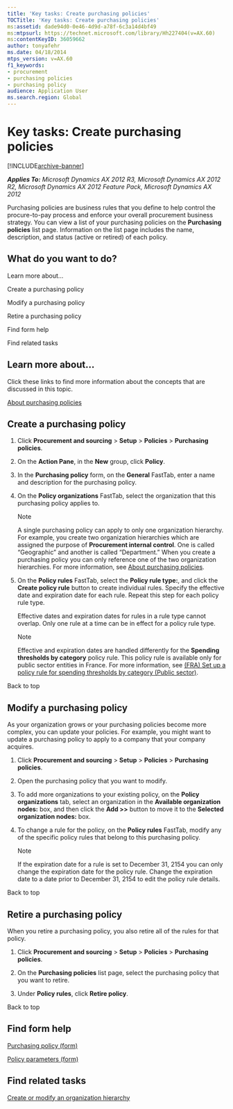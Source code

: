 ```yaml
---
title: 'Key tasks: Create purchasing policies'
TOCTitle: 'Key tasks: Create purchasing policies'
ms:assetid: dade94d0-0e46-4d9d-a78f-6c3a14d4bf49
ms:mtpsurl: https://technet.microsoft.com/library/Hh227404(v=AX.60)
ms:contentKeyID: 36059662
author: tonyafehr
ms.date: 04/18/2014
mtps_version: v=AX.60
f1_keywords:
- procurement
- purchasing policies
- purchasing policy
audience: Application User
ms.search.region: Global
---
```


# Key tasks: Create purchasing policies 


[!INCLUDE[archive-banner](includes/archive-banner.md)]


_**Applies To:** Microsoft Dynamics AX 2012 R3, Microsoft Dynamics AX 2012 R2, Microsoft Dynamics AX 2012 Feature Pack, Microsoft Dynamics AX 2012_

Purchasing policies are business rules that you define to help control the procure-to-pay process and enforce your overall procurement business strategy. You can view a list of your purchasing policies on the **Purchasing policies** list page. Information on the list page includes the name, description, and status (active or retired) of each policy.

## What do you want to do?

Learn more about...

Create a purchasing policy

Modify a purchasing policy

Retire a purchasing policy

Find form help

Find related tasks

## Learn more about...

Click these links to find more information about the concepts that are discussed in this topic.

[About purchasing policies](about-purchasing-policies.md)

## Create a purchasing policy

1.  Click **Procurement and sourcing** \> **Setup** \> **Policies** \> **Purchasing policies**.

2.  On the **Action Pane**, in the **New** group, click **Policy**.

3.  In the **Purchasing policy** form, on the **General** FastTab, enter a name and description for the purchasing policy.

4.  On the **Policy organizations** FastTab, select the organization that this purchasing policy applies to.
    

    > [!NOTE]
    > <P>A single purchasing policy can apply to only one organization hierarchy. For example, you create two organization hierarchies which are assigned the purpose of <STRONG>Procurement internal control</STRONG>. One is called “Geographic” and another is called “Department.” When you create a purchasing policy you can only reference one of the two organization hierarchies. For more information, see <A href="about-purchasing-policies.md">About purchasing policies</A>.</P>



5.  On the **Policy rules** FastTab, select the **Policy rule type:**, and click the **Create policy rule** button to create individual rules. Specify the effective date and expiration date for each rule. Repeat this step for each policy rule type.
    
    Effective dates and expiration dates for rules in a rule type cannot overlap. Only one rule at a time can be in effect for a policy rule type.
    

    > [!NOTE]
    > <P>Effective and expiration dates are handled differently for the <STRONG>Spending thresholds by category</STRONG> policy rule. This policy rule is available only for public sector entities in France. For more information, see <A href="fra-set-up-a-policy-rule-for-spending-thresholds-by-category-public-sector.md">(FRA) Set up a policy rule for spending thresholds by category (Public sector)</A>.</P>



Back to top

## Modify a purchasing policy

As your organization grows or your purchasing policies become more complex, you can update your policies. For example, you might want to update a purchasing policy to apply to a company that your company acquires.

1.  Click **Procurement and sourcing** \> **Setup** \> **Policies** \> **Purchasing policies**.

2.  Open the purchasing policy that you want to modify.

3.  To add more organizations to your existing policy, on the **Policy organizations** tab, select an organization in the **Available organization nodes:** box, and then click the **Add \>\>** button to move it to the **Selected organization nodes:** box.

4.  To change a rule for the policy, on the **Policy rules** FastTab, modify any of the specific policy rules that belong to this purchasing policy.
    

    > [!NOTE]
    > <P>If the expiration date for a rule is set to December 31, 2154 you can only change the expiration date for the policy rule. Change the expiration date to a date prior to December 31, 2154 to edit the policy rule details.</P>



Back to top

## Retire a purchasing policy

When you retire a purchasing policy, you also retire all of the rules for that policy.

1.  Click **Procurement and sourcing** \> **Setup** \> **Policies** \> **Purchasing policies**.

2.  On the **Purchasing policies** list page, select the purchasing policy that you want to retire.

3.  Under **Policy rules**, click **Retire policy**.

Back to top

## Find form help

[Purchasing policy (form)](https://technet.microsoft.com/library/hh209627\(v=ax.60\))

[Policy parameters (form)](https://technet.microsoft.com/library/hh209114\(v=ax.60\))

## Find related tasks

[Create or modify an organization hierarchy](create-or-modify-an-organization-hierarchy.md)

  



